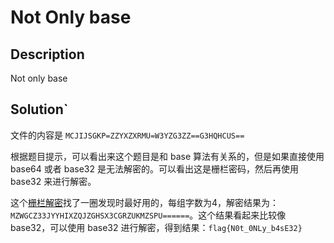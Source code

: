 # Not Only base

## Description

Not only base

## Solution`

文件的内容是 `MCJIJSGKP=ZZYXZXRMU=W3YZG3ZZ==G3HQHCUS==`

根据题目提示，可以看出来这个题目是和 base 算法有关系的，但是如果直接使用 base64 或者 base32 是无法解密的。可以看出这是栅栏密码，然后再使用 base32 来进行解密。

这个[栅栏解密](https://www.qqxiuzi.cn/bianma/zhalanmima.php)找了一圈发现时最好用的，每组字数为4，解密结果为：`MZWGCZ33JYYHIXZQJZGHSX3CGRZUKMZSPU======`。这个结果看起来比较像 base32，可以使用 base32 进行解密，得到结果：`flag{N0t_0NLy_b4sE32}`

